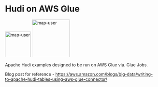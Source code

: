 # Hudi on AWS Glue

<img width="85" alt="map-user" src="https://img.shields.io/badge/views-504-green"> <img width="125" alt="map-user" src="https://img.shields.io/badge/unique visits-132-green">

Apache Hudi examples designed to be run on AWS Glue via. Glue Jobs.

Blog post for reference - https://aws.amazon.com/blogs/big-data/writing-to-apache-hudi-tables-using-aws-glue-connector/
